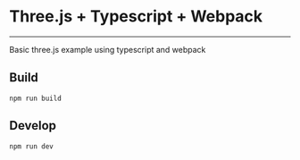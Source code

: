 # Three.js + Typescript + Webpack
___

Basic three.js example using typescript and webpack

## Build

`npm run build`

## Develop

`npm run dev`
